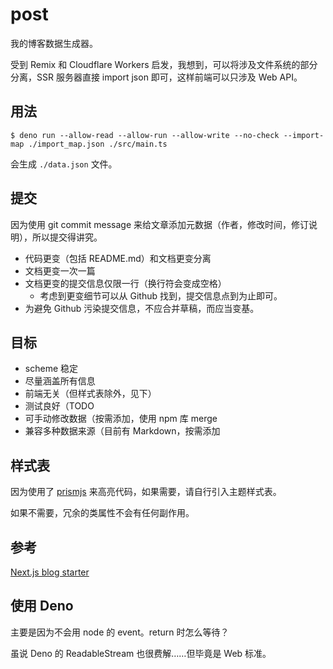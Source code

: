 # post

我的博客数据生成器。

受到 Remix 和 Cloudflare Workers 启发，我想到，可以将涉及文件系统的部分分离，SSR 服务器直接 import json
即可，这样前端可以只涉及 Web API。

## 用法

```console
$ deno run --allow-read --allow-run --allow-write --no-check --import-map ./import_map.json ./src/main.ts
```

会生成 `./data.json` 文件。

## 提交

因为使用 git commit message 来给文章添加元数据（作者，修改时间，修订说明），所以提交得讲究。

- 代码更变（包括 README.md）和文档更变分离
- 文档更变一次一篇
- 文档更变的提交信息仅限一行（换行符会变成空格）
  - 考虑到更变细节可以从 Github 找到，提交信息点到为止即可。
- 为避免 Github 污染提交信息，不应合并草稿，而应当变基。

## 目标

- scheme 稳定
- 尽量涵盖所有信息
- 前端无关（但样式表除外，见下）
- 测试良好（TODO
- 可手动修改数据（按需添加，使用 npm 库 merge
- 兼容多种数据来源（目前有 Markdown，按需添加

## 样式表

因为使用了 [prismjs](https://prismjs.com) 来高亮代码，如果需要，请自行引入主题样式表。

如果不需要，冗余的类属性不会有任何副作用。

## 参考

[Next.js blog starter](https://github.com/vercel/next.js/tree/canary/examples/blog-starter)

## 使用 Deno

主要是因为不会用 node 的 event。return 时怎么等待？

虽说 Deno 的 ReadableStream 也很费解……但毕竟是 Web 标准。
